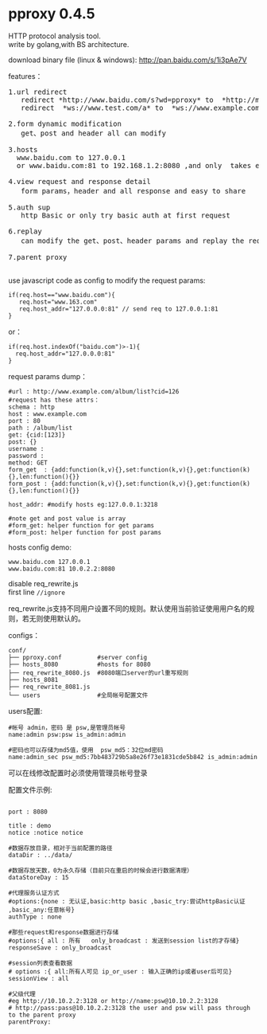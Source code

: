 pproxy 0.4.5
======
HTTP protocol analysis tool.  
write by golang,with BS architecture. 


download binary file (linux & windows): <http://pan.baidu.com/s/1i3pAe7V>  

features：
<pre>
1.url redirect
   redirect *http://www.baidu.com/s?wd=pproxy* to  *http://m.baidu.com/s?wd=pproxy*
   redirect  *ws://www.test.com/a* to  *ws://www.example.com/b*
   
2.form dynamic modification  
   get、post and header all can modify  
   
3.hosts
  www.baidu.com to 127.0.0.1  
  or www.baidu.com:81 to 192.168.1.2:8080 ,and only  takes effect on port 81  
  
4.view request and response detail
   form params，header and all response and easy to share
   
5.auth sup
   http Basic or only try basic auth at first request
   
6.replay
   can modify the get、post、header params and replay the request

7.parent proxy
  
</pre>

use javascript code as config to modify the request params:
```
if(req.host=="www.baidu.com"){
   req.host="www.163.com"
   req.host_addr="127.0.0.0:81" // send req to 127.0.0.1:81
}
```
or：
```
if(req.host.indexOf("baidu.com")>-1){
  req.host_addr="127.0.0.0:81"
}
```

request params dump：
```
#url : http://www.example.com/album/list?cid=126
#request has these attrs：
schema : http
host : www.example.com
port : 80
path : /album/list
get: {cid:[123]}
post: {}
username : 
password : 
method: GET
form_get  : {add:function(k,v){},set:function(k,v){},get:function(k){},len:function(){}} 
form_post : {add:function(k,v){},set:function(k,v){},get:function(k){},len:function(){}}

host_addr: #modify hosts eg:127.0.0.1:3218

#note get and post value is array
#form_get: helper function for get params
#form_post: helper function for post params
```


hosts config demo:
```
www.baidu.com 127.0.0.1
www.baidu.com:81 10.0.2.2:8080
```

disable req_rewrite.js  
first line ```//ignore```


req_rewrite.js支持不同用户设置不同的规则。默认使用当前验证使用用户名的规则，若无则使用默认的。  

configs：
```
conf/
├── pproxy.conf          #server config
├── hosts_8080           #hosts for 8080
├── req_rewrite_8080.js  #8080端口server的url重写规则
├── hosts_8081
├── req_rewrite_8081.js
└── users                #全局帐号配置文件
```

users配置:
```
#帐号 admin，密码 是 psw,是管理员帐号
name:admin psw:psw is_admin:admin

#密码也可以存储为md5值，使用  psw_md5：32位md密码
name:admin_sec psw_md5:7bb483729b5a8e26f73e1831cde5b842 is_admin:admin
```
可以在线修改配置时必须使用管理员帐号登录

配置文件示例:
```

port : 8080

title : demo
notice :notice notice

#数据存放目录，相对于当前配置的路径
dataDir : ../data/

#数据存放天数，0为永久存储（目前只在重启的时候会进行数据清理）
dataStoreDay : 15

#代理服务认证方式
#options:{none : 无认证,basic:http basic ,basic_try:尝试httpBasic认证 ,basic_any:任意帐号}
authType : none

#那些request和response数据进行存储
#options:{ all : 所有   only_broadcast : 发送到session list的才存储}
responseSave : only_broadcast

#session列表查看数据
# options :{ all:所有人可见 ip_or_user : 输入正确的ip或者user后可见}
sessionView : all

#父级代理
#eg http://10.10.2.2:3128 or http://name:psw@10.10.2.2:3128
# http://pass:pass@10.10.2.2:3128 the user and psw will pass through to the parent proxy
parentProxy:
```
